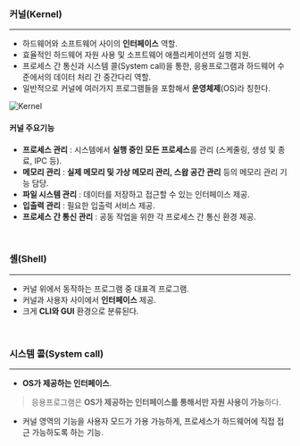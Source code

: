 
### 커널(Kernel)
---
- 하드웨어와 소프트웨어 사이의 **인터페이스** 역할.
- 효율적인 하드웨어 자원 사용 및 소프트웨어 애플리케이션의 실행 지원.
- 프로세스 간 통신과 시스템 콜(System call)을 통한, 응용프로그램과 하드웨어 수준에서의 데이터 처리 간 중간다리 역할.
- 일반적으로 커널에 여러가지 프로그램들을 포함해서 **운영체제**(OS)라 칭한다.

![Kernel](https://github.com/user-attachments/assets/094707ff-cc69-4fcc-8d62-1658723b8f46)
<br>

#### 커널 주요기능
- **프로세스 관리** : 시스템에서 **실행 중인 모든 프로세스**를 관리 (스케줄링, 생성 및 종료, IPC 등).
- **메모리 관리** : **실제 메모리 및 가상 메모리 관리, 스왑 공간 관리** 등의 메모리 관리 기능 담당.
- **파일 시스템 관리** : 데이터를 저장하고 접근할 수 있는 인터페이스 제공.
- **입출력 관리** : 필요한 입출력 서비스 제공.
- **프로세스 간 통신 관리** : 공동 작업을 위한 각 프로세스 간 통신 환경 제공.
<br>

### 셸(Shell)
---
- 커널 위에서 동작하는 프로그램 중 대표격 프로그램.
- 커널과 사용자 사이에서 **인터페이스** 제공.
- 크게 **CLI와 GUI** 환경으로 분류된다.
<br>

### 시스템 콜(System call)
---

- **OS가 제공하는 인터페이스**.
> 응용프로그램은 **OS가 제공하는 인터페이스를 통해서만 자원 사용이 가능**하다.
- 커널 영역의 기능을 사용자 모드가 가용 가능하게, 프로세스가 하드웨어에 직접 접근 가능하도록 하는 기능.
<br>
